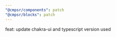 ```yaml
---
"@cmpsr/components": patch
"@cmpsr/blocks": patch
---
```


feat: update chakra-ui and typescript version used
